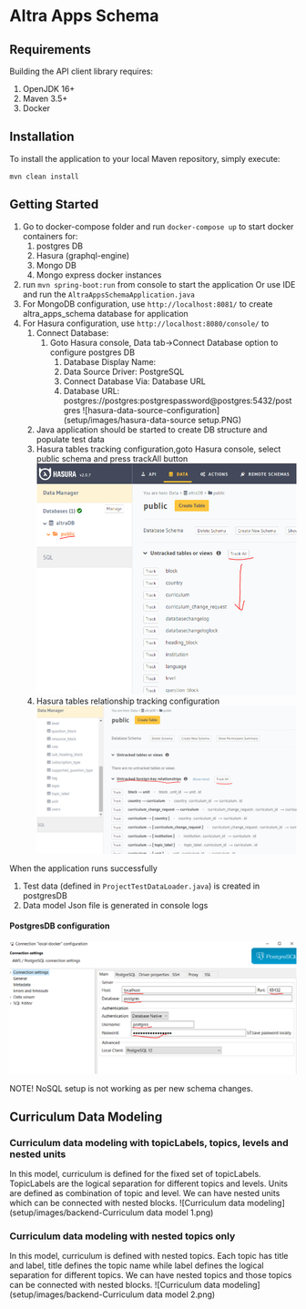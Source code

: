 # Altra Apps Schema

## Requirements

Building the API client library requires:

1. OpenJDK 16+
2. Maven 3.5+
3. Docker

## Installation

To install the application to your local Maven repository, simply execute:

```shell
mvn clean install
```

## Getting Started

1. Go to docker-compose folder and run `docker-compose up` to start docker containers for:
    1. postgres DB
    2. Hasura (graphql-engine)
    3. Mongo DB
    4. Mongo express docker instances
2. run `mvn spring-boot:run` from console to start the application Or use IDE and run
   the `AltraAppsSchemaApplication.java`
3. For MongoDB configuration, use `http://localhost:8081/` to create altra_apps_schema database for application
4. For Hasura configuration, use `http://localhost:8080/console/` to
    1. Connect Database:
        1. Goto Hasura console, Data tab->Connect Database option to configure postgres DB
            1. Database Display Name: <any name>
            2. Data Source Driver: PostgreSQL
            3. Connect Database Via: Database URL
            4. Database URL: postgres://postgres:postgrespassword@postgres:5432/postgres
               ![hasura-data-source-configuration](setup/images/hasura-data-source setup.PNG)
    2. Java application should be started to create DB structure and populate test data
    3. Hasura tables tracking configuration,goto Hasura console, select public schema and press trackAll button
       ![data-tracking-configuration](setup/images/hasura-data-tracking-config.PNG)
    4. Hasura tables relationship tracking configuration
       ![data-relationship-tracking-configuration](setup/images/data-relationship-tracking-configuration.PNG)

When the application runs successfully

1. Test data (defined in `ProjectTestDataLoader.java`) is created in postgresDB
2. Data model Json file is generated in console logs

#### PostgresDB configuration

![Access postgresDB from local server](setup/images/postgres-access-config-settings.PNG)

NOTE! NoSQL setup is not working as per new schema changes.


## Curriculum Data Modeling 

### Curriculum data modeling with topicLabels, topics, levels and nested units
In this model, curriculum is defined for the fixed set of topicLabels.
TopicLabels are the logical separation for different topics and levels.
Units are defined as combination of topic and level.
We can have nested units which can be connected with nested blocks.
![Curriculum data modeling](setup/images/backend-Curriculum data model 1.png)

### Curriculum data modeling with nested topics only
In this model, curriculum is defined with nested topics.
Each topic has title and label, title defines the topic name while label defines the logical separation for different topics.
We can have nested topics and those topics can be connected with nested blocks.
![Curriculum data modeling](setup/images/backend-Curriculum data model 2.png)

